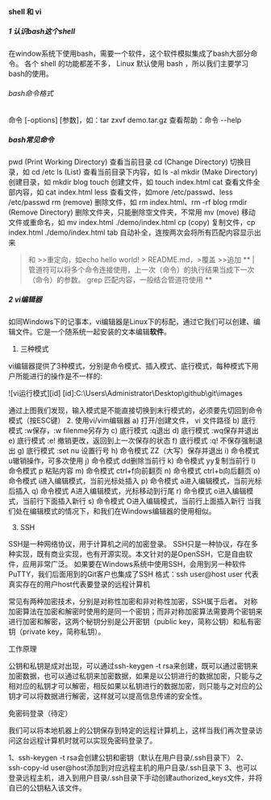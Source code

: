 #### shell  和 vi

##### 1	认识bash这个shell
在window系统下使用bash，需要一个软件，这个软件模拟集成了bash大部分命令。
各个 shell 的功能都差不多， Linux 默认使用 bash ，所以我们主要学习bash的使用。

######  bash命令格式
命令 [-options]  [参数]，如：tar  zxvf  demo.tar.gz
查看帮助：命令 --help

#####  bash常见命令

pwd (Print Working Directory) 查看当前目录
cd (Change Directory) 切换目录，如 cd /etc
ls (List) 查看当前目录下内容，如 ls -al
mkdir (Make Directory) 创建目录，如 mkdir blog
touch 创建文件，如 touch index.html
cat 查看文件全部内容，如 cat index.html
less 查看文件，如more /etc/passwd、less /etc/passwd
rm (remove) 删除文件，如 rm index.html、rm -rf  blog
rmdir (Remove Directory) 删除文件夹，只能删除空文件夹，不常用
mv (move) 移动文件或重命名，如 mv index.html ./demo/index.html
cp (copy) 复制文件，cp index.html ./demo/index.html
tab 自动补全，连按两次会将所有匹配内容显示出来
> 和 >>重定向，如echo hello world! > README.md，>覆盖 >>追加
** | 管道符可以将多个命令连接使用，上一次（命令）的执行结果当成下一次（命令）的参数。
grep 匹配内容，一般结合管道符使用 **

##### 2 vi编辑器

如同Windows下的记事本，vi编辑器是Linux下的标配，通过它我们可以创建、编辑文件。它是一个随系统一起安装的文本编辑**软件**。

1. 三种模式

vi编辑器提供了3种模式，分别是命令模式、插入模式、底行模式，每种模式下用户所能进行的操作是不一样的:

![vi运行模式][id]
[id]:C:\Users\Administrator\Desktop\github\git\images

通过上图我们发现，输入模式是不能直接切换到末行模式的，必须要先切回到命令模式（按ESC键）
2. 使用vi/vim编辑器
	a) 打开/创建文件， vi 文件路径
	b) 底行模式 :w保存，:w filenme另存为
	c) 底行模式 :q退出
	d) 底行模式 :wq保存并退出
	e) 底行模式 :e! 撤销更改，返回到上一次保存的状态
	f) 底行模式 :q! 不保存强制退出
	g) 底行模式 :set nu 设置行号
	h) 命令模式 ZZ（大写）保存并退出
	i) 命令模式 u辙销操作，可多次使用
	j) 命令模式 dd删除当前行
	k) 命令模式 yy复制当前行
	l) 命令模式 p 粘贴内容
	m) 命令模式 ctrl+f向前翻页
	n) 命令模式 ctrl+b向后翻页
	o) 命令模式 i进入编辑模式，当前光标处插入
	p) 命令模式 a进入编辑模式，当前光标后插入
	q) 命令模式 A进入编辑模式，光标移动到行尾
    r) 命令模式 o进入编辑模式，当前行下面插入新行
	s) 命令模式 O进入编辑模式，当前行上面插入新行
当我们处在编辑模式的情况下，和我们在Windows编辑器的使用相似。

3. SSH

SSH是一种网络协议，用于计算机之间的加密登录。
SSH只是一种协议，存在多种实现，既有商业实现，也有开源实现。本文针对的是OpenSSH，它是自由软件，应用非常广泛。
如果要在Windows系统中使用SSH，会用到另一种软件PuTTY，我们后面用到的Git客户也集成了SSH
格式：ssh user@host
user 代表真实存在的用户host代表要登录的远程计算机

常见有两种加密技术，分别是对称性加密和非对称性加密，SSH属于后者。
对称加密算法在加密和解密时使用的是同一个密钥；而非对称加密算法需要两个密钥来进行加密和解密，这两个秘钥分别是公开密钥（public key，简称公钥）和私有密钥（private key，简称私钥）。

工作原理

公钥和私钥是成对出现，可以通过ssh-keygen -t rsa来创建，既可以通过密钥来加密数据，也可以通过私钥来加密数据，如果是以公钥进行的数据加密，只能与之相对应的私钥才可以解密，相反如果以私钥进行的数据加密，则只能与之对应的公钥才可以将数据进行解密，这样就可以提高信息传递的安全性。

免密码登录（待定）

我们可以将本地机器上的公钥保存到特定的远程计算机上，这样当我们再次登录访问这台远程计算机时就可以实现免密码登录了。

1、ssh-keygen -t rsa会创建公钥和密钥（默认在用户目录/.ssh目录下）
2、ssh-copy-id user@host添加到对应远程主机的用户目录/.ssh目录下
3、也可以登录远程主机，进入到用户目录/.ssh目录下手动创建authorized_keys文件，并将自已的公钥粘入该文件。
